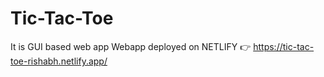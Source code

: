 # Tic-Tac-Toe
 It is GUI based web app
 Webapp deployed on NETLIFY 👉
 https://tic-tac-toe-rishabh.netlify.app/
